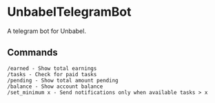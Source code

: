 # UnbabelTelegramBot
A telegram bot for Unbabel.

## Commands
 ```
/earned - Show total earnings
/tasks - Check for paid tasks
/pending - Show total amount pending
/balance - Show account balance
/set_minimum x - Send notifications only when available tasks > x
 ```
